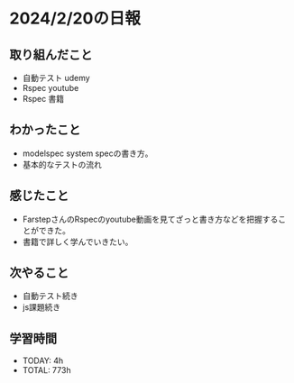 # 2024/2/20の日報

## 取り組んだこと
- 自動テスト udemy
- Rspec youtube
- Rspec 書籍


## わかったこと
- modelspec system specの書き方。
- 基本的なテストの流れ

## 感じたこと
- FarstepさんのRspecのyoutube動画を見てざっと書き方などを把握することができた。
- 書籍で詳しく学んでいきたい。

## 次やること
- 自動テスト続き
- js課題続き


## 学習時間
- TODAY: 4h
- TOTAL: 773h
